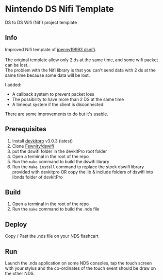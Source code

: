 # Nintendo DS Nifi Template
DS to DS Wifi (Nifi) project template

## Info
Improved Nifi template of [jpenny19993 dsnifi](https://github.com/jpenny1993/dsnifi).<br><br>
The original template allow only 2 ds at the same time, and some wifi packet can be lost..<br>
The problem with the Nifi library is that you can't send data with 2 ds at the same time because some data will be lost.

I added:
- A callback system to prevent packet loss
- The possibility to have more than 2 DS at the same time
- A timeout system if the client is disconnected

There are some improvements to do but it's usable.

## Prerequisites

1. Install [devkitpro](https://devkitpro.org/wiki/Getting_Started) v3.0.3 (latest)
1. Clone [Fewnity/dswifi](https://github.com/Fewnity/dswifi)
1. put the dswifi folder in the devkitPro root folder
1. Open a terminal in the root of the repo
1. Run the `make` command to build the dswifi library
1. Run the `make install` command to replace the stock dswifi library provided with devkitpro OR copy the lib & include folders of dswifi into libnds folder of devkitPro

## Build

1. Open a terminal in the root of the repo
1. Run the `make` command to build the .nds file

## Deploy

Copy / Past the .nds file on your NDS flashcart

## Run

Launch the .nds application on some NDS consoles, tap the touch screen with your stylus and the co-ordinates of the touch event should be draw on the other NDS.
